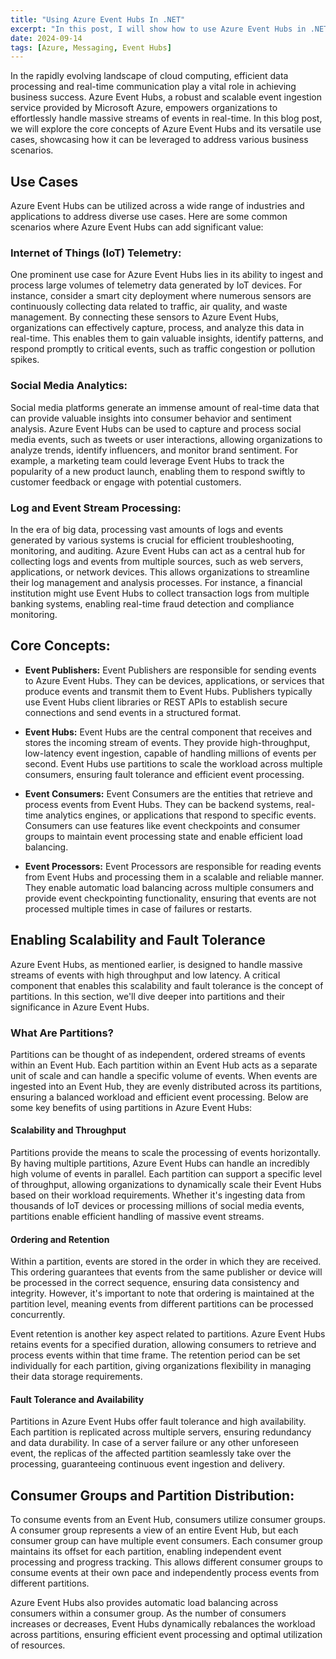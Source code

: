 ```yaml
---
title: "Using Azure Event Hubs In .NET"
excerpt: "In this post, I will show how to use Azure Event Hubs in .NET."
date: 2024-09-14
tags: [Azure, Messaging, Event Hubs]
---
```


In the rapidly evolving landscape of cloud computing, efficient data processing and real-time communication play a vital role in achieving business success. Azure Event Hubs, a robust and scalable event ingestion service provided by Microsoft Azure, empowers organizations to effortlessly handle massive streams of events in real-time. In this blog post, we will explore the core concepts of Azure Event Hubs and its versatile use cases, showcasing how it can be leveraged to address various business scenarios.

## Use Cases

Azure Event Hubs can be utilized across a wide range of industries and applications to address diverse use cases. Here are some common scenarios where Azure Event Hubs can add significant value:

### Internet of Things (IoT) Telemetry:

One prominent use case for Azure Event Hubs lies in its ability to ingest and process large volumes of telemetry data generated by IoT devices. For instance, consider a smart city deployment where numerous sensors are continuously collecting data related to traffic, air quality, and waste management. By connecting these sensors to Azure Event Hubs, organizations can effectively capture, process, and analyze this data in real-time. This enables them to gain valuable insights, identify patterns, and respond promptly to critical events, such as traffic congestion or pollution spikes.

### Social Media Analytics:

Social media platforms generate an immense amount of real-time data that can provide valuable insights into consumer behavior and sentiment analysis. Azure Event Hubs can be used to capture and process social media events, such as tweets or user interactions, allowing organizations to analyze trends, identify influencers, and monitor brand sentiment. For example, a marketing team could leverage Event Hubs to track the popularity of a new product launch, enabling them to respond swiftly to customer feedback or engage with potential customers.

### Log and Event Stream Processing:

In the era of big data, processing vast amounts of logs and events generated by various systems is crucial for efficient troubleshooting, monitoring, and auditing. Azure Event Hubs can act as a central hub for collecting logs and events from multiple sources, such as web servers, applications, or network devices. This allows organizations to streamline their log management and analysis processes. For instance, a financial institution might use Event Hubs to collect transaction logs from multiple banking systems, enabling real-time fraud detection and compliance monitoring.

## Core Concepts:

- **Event Publishers:** Event Publishers are responsible for sending events to Azure Event Hubs. They can be devices, applications, or services that produce events and transmit them to Event Hubs. Publishers typically use Event Hubs client libraries or REST APIs to establish secure connections and send events in a structured format.

- **Event Hubs:** Event Hubs are the central component that receives and stores the incoming stream of events. They provide high-throughput, low-latency event ingestion, capable of handling millions of events per second. Event Hubs use partitions to scale the workload across multiple consumers, ensuring fault tolerance and efficient event processing.

- **Event Consumers:** Event Consumers are the entities that retrieve and process events from Event Hubs. They can be backend systems, real-time analytics engines, or applications that respond to specific events. Consumers can use features like event checkpoints and consumer groups to maintain event processing state and enable efficient load balancing.

- **Event Processors:** Event Processors are responsible for reading events from Event Hubs and processing them in a scalable and reliable manner. They enable automatic load balancing across multiple consumers and provide event checkpointing functionality, ensuring that events are not processed multiple times in case of failures or restarts.

## Enabling Scalability and Fault Tolerance

Azure Event Hubs, as mentioned earlier, is designed to handle massive streams of events with high throughput and low latency. A critical component that enables this scalability and fault tolerance is the concept of partitions. In this section, we'll dive deeper into partitions and their significance in Azure Event Hubs.

### What Are Partitions?

Partitions can be thought of as independent, ordered streams of events within an Event Hub. Each partition within an Event Hub acts as a separate unit of scale and can handle a specific volume of events. When events are ingested into an Event Hub, they are evenly distributed across its partitions, ensuring a balanced workload and efficient event processing. Below are some key benefits of using partitions in Azure Event Hubs:

#### Scalability and Throughput

Partitions provide the means to scale the processing of events horizontally. By having multiple partitions, Azure Event Hubs can handle an incredibly high volume of events in parallel. Each partition can support a specific level of throughput, allowing organizations to dynamically scale their Event Hubs based on their workload requirements. Whether it's ingesting data from thousands of IoT devices or processing millions of social media events, partitions enable efficient handling of massive event streams.

#### Ordering and Retention

Within a partition, events are stored in the order in which they are received. This ordering guarantees that events from the same publisher or device will be processed in the correct sequence, ensuring data consistency and integrity. However, it's important to note that ordering is maintained at the partition level, meaning events from different partitions can be processed concurrently.

Event retention is another key aspect related to partitions. Azure Event Hubs retains events for a specified duration, allowing consumers to retrieve and process events within that time frame. The retention period can be set individually for each partition, giving organizations flexibility in managing their data storage requirements.

#### Fault Tolerance and Availability

Partitions in Azure Event Hubs offer fault tolerance and high availability. Each partition is replicated across multiple servers, ensuring redundancy and data durability. In case of a server failure or any other unforeseen event, the replicas of the affected partition seamlessly take over the processing, guaranteeing continuous event ingestion and delivery.

## Consumer Groups and Partition Distribution:

To consume events from an Event Hub, consumers utilize consumer groups. A consumer group represents a view of an entire Event Hub, but each consumer group can have multiple event consumers. Each consumer group maintains its offset for each partition, enabling independent event processing and progress tracking. This allows different consumer groups to consume events at their own pace and independently process events from different partitions.

Azure Event Hubs also provides automatic load balancing across consumers within a consumer group. As the number of consumers increases or decreases, Event Hubs dynamically rebalances the workload across partitions, ensuring efficient event processing and optimal utilization of resources.
